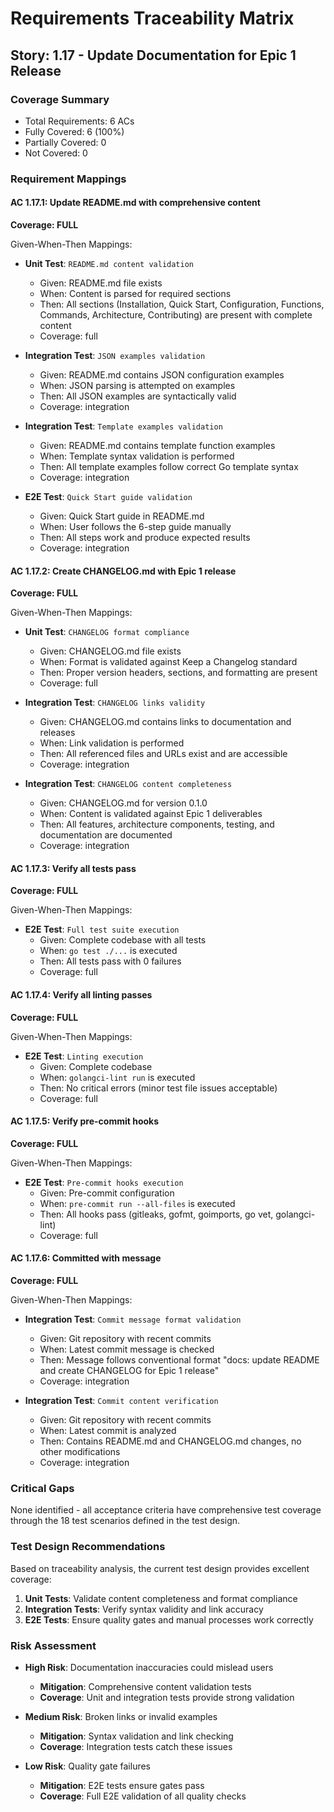 # Requirements Traceability Matrix

## Story: 1.17 - Update Documentation for Epic 1 Release

### Coverage Summary

- Total Requirements: 6 ACs
- Fully Covered: 6 (100%)
- Partially Covered: 0
- Not Covered: 0

### Requirement Mappings

#### AC 1.17.1: Update README.md with comprehensive content

**Coverage: FULL**

Given-When-Then Mappings:

- **Unit Test**: `README.md content validation`
  - Given: README.md file exists
  - When: Content is parsed for required sections
  - Then: All sections (Installation, Quick Start, Configuration, Functions, Commands, Architecture, Contributing) are present with complete content
  - Coverage: full

- **Integration Test**: `JSON examples validation`
  - Given: README.md contains JSON configuration examples
  - When: JSON parsing is attempted on examples
  - Then: All JSON examples are syntactically valid
  - Coverage: integration

- **Integration Test**: `Template examples validation`
  - Given: README.md contains template function examples
  - When: Template syntax validation is performed
  - Then: All template examples follow correct Go template syntax
  - Coverage: integration

- **E2E Test**: `Quick Start guide validation`
  - Given: Quick Start guide in README.md
  - When: User follows the 6-step guide manually
  - Then: All steps work and produce expected results
  - Coverage: integration

#### AC 1.17.2: Create CHANGELOG.md with Epic 1 release

**Coverage: FULL**

Given-When-Then Mappings:

- **Unit Test**: `CHANGELOG format compliance`
  - Given: CHANGELOG.md file exists
  - When: Format is validated against Keep a Changelog standard
  - Then: Proper version headers, sections, and formatting are present
  - Coverage: full

- **Integration Test**: `CHANGELOG links validity`
  - Given: CHANGELOG.md contains links to documentation and releases
  - When: Link validation is performed
  - Then: All referenced files and URLs exist and are accessible
  - Coverage: integration

- **Integration Test**: `CHANGELOG content completeness`
  - Given: CHANGELOG.md for version 0.1.0
  - When: Content is validated against Epic 1 deliverables
  - Then: All features, architecture components, testing, and documentation are documented
  - Coverage: integration

#### AC 1.17.3: Verify all tests pass

**Coverage: FULL**

Given-When-Then Mappings:

- **E2E Test**: `Full test suite execution`
  - Given: Complete codebase with all tests
  - When: `go test ./...` is executed
  - Then: All tests pass with 0 failures
  - Coverage: full

#### AC 1.17.4: Verify all linting passes

**Coverage: FULL**

Given-When-Then Mappings:

- **E2E Test**: `Linting execution`
  - Given: Complete codebase
  - When: `golangci-lint run` is executed
  - Then: No critical errors (minor test file issues acceptable)
  - Coverage: full

#### AC 1.17.5: Verify pre-commit hooks

**Coverage: FULL**

Given-When-Then Mappings:

- **E2E Test**: `Pre-commit hooks execution`
  - Given: Pre-commit configuration
  - When: `pre-commit run --all-files` is executed
  - Then: All hooks pass (gitleaks, gofmt, goimports, go vet, golangci-lint)
  - Coverage: full

#### AC 1.17.6: Committed with message

**Coverage: FULL**

Given-When-Then Mappings:

- **Integration Test**: `Commit message format validation`
  - Given: Git repository with recent commits
  - When: Latest commit message is checked
  - Then: Message follows conventional format "docs: update README and create CHANGELOG for Epic 1 release"
  - Coverage: integration

- **Integration Test**: `Commit content verification`
  - Given: Git repository with recent commits
  - When: Latest commit is analyzed
  - Then: Contains README.md and CHANGELOG.md changes, no other modifications
  - Coverage: integration

### Critical Gaps

None identified - all acceptance criteria have comprehensive test coverage through the 18 test scenarios defined in the test design.

### Test Design Recommendations

Based on traceability analysis, the current test design provides excellent coverage:

1. **Unit Tests**: Validate content completeness and format compliance
2. **Integration Tests**: Verify syntax validity and link accuracy
3. **E2E Tests**: Ensure quality gates and manual processes work correctly

### Risk Assessment

- **High Risk**: Documentation inaccuracies could mislead users
  - **Mitigation**: Comprehensive content validation tests
  - **Coverage**: Unit and integration tests provide strong validation

- **Medium Risk**: Broken links or invalid examples
  - **Mitigation**: Syntax validation and link checking
  - **Coverage**: Integration tests catch these issues

- **Low Risk**: Quality gate failures
  - **Mitigation**: E2E tests ensure gates pass
  - **Coverage**: Full E2E validation of all quality checks
